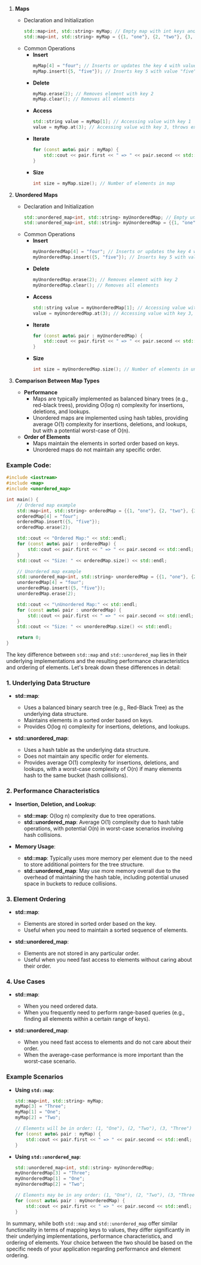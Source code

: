 
1. **Maps**
   - Declaration and Initialization
     ```cpp
     std::map<int, std::string> myMap; // Empty map with int keys and string values
     std::map<int, std::string> myMap = {{1, "one"}, {2, "two"}, {3, "three"}}; // Map initialized with values
     ```
   - Common Operations
     - **Insert**
       ```cpp
       myMap[4] = "four"; // Inserts or updates the key 4 with value "four"
       myMap.insert({5, "five"}); // Inserts key 5 with value "five"
       ```
     - **Delete**
       ```cpp
       myMap.erase(2); // Removes element with key 2
       myMap.clear(); // Removes all elements
       ```
     - **Access**
       ```cpp
       std::string value = myMap[1]; // Accessing value with key 1
       value = myMap.at(3); // Accessing value with key 3, throws exception if key doesn't exist
       ```
     - **Iterate**
       ```cpp
       for (const auto& pair : myMap) {
           std::cout << pair.first << " => " << pair.second << std::endl;
       }
       ```
     - **Size**
       ```cpp
       int size = myMap.size(); // Number of elements in map
       ```

2. **Unordered Maps**
   - Declaration and Initialization
     ```cpp
     std::unordered_map<int, std::string> myUnorderedMap; // Empty unordered map
     std::unordered_map<int, std::string> myUnorderedMap = {{1, "one"}, {2, "two"}, {3, "three"}}; // Unordered map initialized with values
     ```
   - Common Operations
     - **Insert**
       ```cpp
       myUnorderedMap[4] = "four"; // Inserts or updates the key 4 with value "four"
       myUnorderedMap.insert({5, "five"}); // Inserts key 5 with value "five"
       ```
     - **Delete**
       ```cpp
       myUnorderedMap.erase(2); // Removes element with key 2
       myUnorderedMap.clear(); // Removes all elements
       ```
     - **Access**
       ```cpp
       std::string value = myUnorderedMap[1]; // Accessing value with key 1
       value = myUnorderedMap.at(3); // Accessing value with key 3, throws exception if key doesn't exist
       ```
     - **Iterate**
       ```cpp
       for (const auto& pair : myUnorderedMap) {
           std::cout << pair.first << " => " << pair.second << std::endl;
       }
       ```
     - **Size**
       ```cpp
       int size = myUnorderedMap.size(); // Number of elements in unordered map
       ```

3. **Comparison Between Map Types**
   - **Performance**
     - Maps are typically implemented as balanced binary trees (e.g., red-black trees), providing O(log n) complexity for insertions, deletions, and lookups.
     - Unordered maps are implemented using hash tables, providing average O(1) complexity for insertions, deletions, and lookups, but with a potential worst-case of O(n).
   - **Order of Elements**
     - Maps maintain the elements in sorted order based on keys.
     - Unordered maps do not maintain any specific order.

### Example Code:

```cpp
#include <iostream>
#include <map>
#include <unordered_map>

int main() {
    // Ordered map example
    std::map<int, std::string> orderedMap = {{1, "one"}, {2, "two"}, {3, "three"}};
    orderedMap[4] = "four";
    orderedMap.insert({5, "five"});
    orderedMap.erase(2);

    std::cout << "Ordered Map:" << std::endl;
    for (const auto& pair : orderedMap) {
        std::cout << pair.first << " => " << pair.second << std::endl;
    }
    std::cout << "Size: " << orderedMap.size() << std::endl;

    // Unordered map example
    std::unordered_map<int, std::string> unorderedMap = {{1, "one"}, {2, "two"}, {3, "three"}};
    unorderedMap[4] = "four";
    unorderedMap.insert({5, "five"});
    unorderedMap.erase(2);

    std::cout << "\nUnordered Map:" << std::endl;
    for (const auto& pair : unorderedMap) {
        std::cout << pair.first << " => " << pair.second << std::endl;
    }
    std::cout << "Size: " << unorderedMap.size() << std::endl;

    return 0;
}


```
The key difference between `std::map` and `std::unordered_map` lies in their underlying implementations and the resulting performance characteristics and ordering of elements. Let's break down these differences in detail:

### 1. Underlying Data Structure
- **std::map**:
  - Uses a balanced binary search tree (e.g., Red-Black Tree) as the underlying data structure.
  - Maintains elements in a sorted order based on keys.
  - Provides O(log n) complexity for insertions, deletions, and lookups.

- **std::unordered_map**:
  - Uses a hash table as the underlying data structure.
  - Does not maintain any specific order for elements.
  - Provides average O(1) complexity for insertions, deletions, and lookups, with a worst-case complexity of O(n) if many elements hash to the same bucket (hash collisions).

### 2. Performance Characteristics
- **Insertion, Deletion, and Lookup**:
  - **std::map**: O(log n) complexity due to tree operations.
  - **std::unordered_map**: Average O(1) complexity due to hash table operations, with potential O(n) in worst-case scenarios involving hash collisions.

- **Memory Usage**:
  - **std::map**: Typically uses more memory per element due to the need to store additional pointers for the tree structure.
  - **std::unordered_map**: May use more memory overall due to the overhead of maintaining the hash table, including potential unused space in buckets to reduce collisions.

### 3. Element Ordering
- **std::map**:
  - Elements are stored in sorted order based on the key.
  - Useful when you need to maintain a sorted sequence of elements.

- **std::unordered_map**:
  - Elements are not stored in any particular order.
  - Useful when you need fast access to elements without caring about their order.

### 4. Use Cases
- **std::map**:
  - When you need ordered data.
  - When you frequently need to perform range-based queries (e.g., finding all elements within a certain range of keys).

- **std::unordered_map**:
  - When you need fast access to elements and do not care about their order.
  - When the average-case performance is more important than the worst-case scenario.

### Example Scenarios
- **Using `std::map`**:
  ```cpp
  std::map<int, std::string> myMap;
  myMap[3] = "Three";
  myMap[1] = "One";
  myMap[2] = "Two";

  // Elements will be in order: (1, "One"), (2, "Two"), (3, "Three")
  for (const auto& pair : myMap) {
      std::cout << pair.first << " => " << pair.second << std::endl;
  }
  ```

- **Using `std::unordered_map`**:
  ```cpp
  std::unordered_map<int, std::string> myUnorderedMap;
  myUnorderedMap[3] = "Three";
  myUnorderedMap[1] = "One";
  myUnorderedMap[2] = "Two";

  // Elements may be in any order: (1, "One"), (2, "Two"), (3, "Three")
  for (const auto& pair : myUnorderedMap) {
      std::cout << pair.first << " => " << pair.second << std::endl;
  }
  ```

In summary, while both `std::map` and `std::unordered_map` offer similar functionality in terms of mapping keys to values, they differ significantly in their underlying implementations, performance characteristics, and ordering of elements. Your choice between the two should be based on the specific needs of your application regarding performance and element ordering.